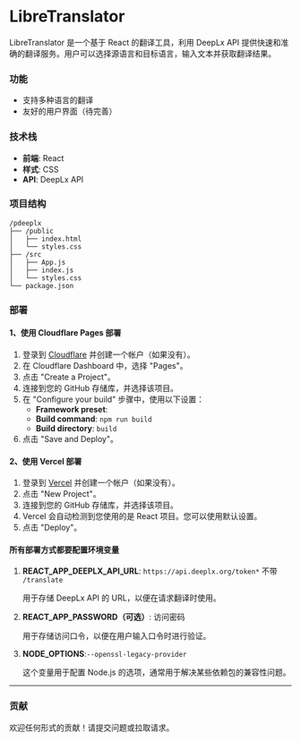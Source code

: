
# LibreTranslator

LibreTranslator 是一个基于 React 的翻译工具，利用 DeepLx API 提供快速和准确的翻译服务。用户可以选择源语言和目标语言，输入文本并获取翻译结果。

### 功能

- 支持多种语言的翻译
- 友好的用户界面（待完善）

### 技术栈

- **前端**: React
- **样式**: CSS
- **API**: DeepLx API

### 项目结构

```
/pdeeplx
├── /public
│   ├── index.html
│   └── styles.css
├── /src
│   ├── App.js
│   ├── index.js
│   └── styles.css
└── package.json
```



### 部署

#### 1、使用 Cloudflare Pages 部署

1. 登录到 [Cloudflare](https://www.cloudflare.com/) 并创建一个帐户（如果没有）。
2. 在 Cloudflare Dashboard 中，选择 "Pages"。
3. 点击 "Create a Project"。
4. 连接到您的 GitHub 存储库，并选择该项目。
5. 在 "Configure your build" 步骤中，使用以下设置：
   - **Framework preset**: 
   - **Build command**: `npm run build`
   - **Build directory**: `build`
6. 点击 "Save and Deploy"。

#### 2、使用 Vercel 部署

1. 登录到 [Vercel](https://vercel.com/) 并创建一个帐户（如果没有）。
2. 点击 "New Project"。
3. 连接到您的 GitHub 存储库，并选择该项目。
4. Vercel 会自动检测到您使用的是 React 项目。您可以使用默认设置。
5. 点击 "Deploy"。

#### 所有部署方式都要配置环境变量

1. **REACT_APP_DEEPLX_API_URL**: `https://api.deeplx.org/token*`  不带 `/translate`

   用于存储 DeepLx API 的 URL，以便在请求翻译时使用。

2. **REACT_APP_PASSWORD（可选）**: 访问密码

   用于存储访问口令，以便在用户输入口令时进行验证。

3. **NODE_OPTIONS**:`--openssl-legacy-provider`   

   这个变量用于配置 Node.js 的选项，通常用于解决某些依赖包的兼容性问题。

---

### 贡献

欢迎任何形式的贡献！请提交问题或拉取请求。
